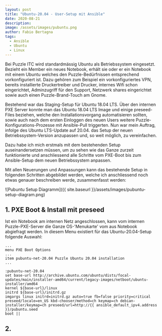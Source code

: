 ```yaml
---
layout: post
title: "Ubuntu-20.04 - User-Setup mit Ansible"
date: 2020-08-21
description:
image: /assets/images/pubuntu.png
author: Fabio Bertagna
tags:
  - Ansible
  - Ubuntu
  - Linux
---
```


Bei Puzzle ITC wird standardmässig Ubuntu als Betriebssystem eingesetzt. Bezieht ein Member ein neues
Notebook, erhält sie oder er ein Notebook mit einem Ubuntu welches den Puzzle-Bedürfnissen entsprechend vorkonfiguriert
ist. Dazu gehören zum Beispiel ein vorkonfiguriertes VPN, bereits installierte Druckertreiber und Drucker, internes Wifi schon
eingerichtet, Adminzugriff für den Support, Netzwerk shares eingerichtet sowie auch einen Puzzle-Brand-Touch am Gnome.

Bestehend war das Staging-Setup für Ubuntu 18.04 LTS. Über den internen PXE Server konnte man das Ubuntu 18.04 LTS Image
und einige preseed-Files beziehen, welche den Installationsvorgang automatisieren sollten, sowie auch nach dem ersten
Einloggen des neuen Users weitere Puzzle-Konfigurations-Prozesse mit Ansible-Pull triggerten. Nun war mein Auftrag, infolge des Ubuntu LTS-Update
auf 20.04. das Setup der neuen Betriebssystem-Version anzupassen und, so weit möglich, zu vereinfachen.

Dazu habe ich mich erstmals mit dem bestehenden Setup auseinandersetzen müssen, um zu sehen wie das Ganze zurzeit
funktionierte und anschliessend alle Schritte vom PXE-Boot bis zum Ansible-Setup dem neuen Betriebssystem anpassen.

Mit allen Neuerungen und Anpassungen kann das bestehende Setup in folgenden Schritten abgebildet werden, welche ich 
anschliessend noch etwas genauer beschreiben werde, zusammenfasst werden:


![Pubuntu Setup Diagramm]({{ site.baseurl  }}/assets/images/pubuntu-setup-diagram.png)


## 1. PXE Boot & Install mit preseed

Ist ein Notebook am internen Netz angeschlossen, kann vom internen Puzzle-PXE-Server die Ganze OS-'Menukarte' vom aus Notebook
abgiefragt werden. In diesem Menu existiert für das Ubuntu-20.04-Setup folgende Auswahl:

```
...
menu PXE Boot Options
...
item pubuntu-net-20.04 Puzzle Ubuntu 20.04 installation
...

:pubuntu-net-20.04
set base-url http://archive.ubuntu.com/ubuntu/dists/focal-updates/main/installer-amd64/current/legacy-images/netboot/ubuntu-installer/amd64
kernel ${base-url}/linux
initrd ${base-url}/initrd.gz
imgargs linux initrd=initrd.gz auto=true fb=false priority=critical preseed/locale=en_US kbd-chooser/method=ch keymap=ch debian-installer/keymap=ch preseed/url=http://{{ ansible_default_ipv4.address }}/pubuntu.seed
boot ||  
```

## 2. 
